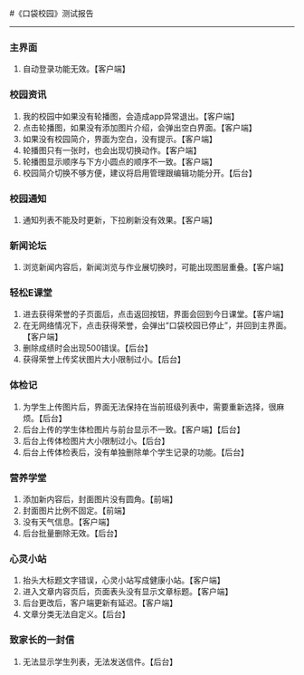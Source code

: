  #《口袋校园》测试报告

----------

### 主界面
1. 自动登录功能无效。【客户端】

### 校园资讯
1.  我的校园中如果没有轮播图，会造成app异常退出。【客户端】
2.  点击轮播图，如果没有添加图片介绍，会弹出空白界面。【客户端】
3.  如果没有校园简介，界面为空白，没有提示。【客户端】
4.  轮播图只有一张时，也会出现切换动作。【客户端】
5.  轮播图显示顺序与下方小圆点的顺序不一致。【客户端】
6.  校园简介切换不够方便，建议将启用管理跟编辑功能分开。【后台】

### 校园通知
1. 通知列表不能及时更新，下拉刷新没有效果。【客户端】

### 新闻论坛
1. 浏览新闻内容后，新闻浏览与作业展切换时，可能出现图层重叠。【客户端】

### 轻松E课堂
1. 进去获得荣誉的子页面后，点击返回按钮，界面会回到今日课堂。【客户端】
2. 在无网络情况下，点击获得荣誉，会弹出“口袋校园已停止”，并回到主界面。【客户端】
3. 删除成绩时会出现500错误。【后台】
4. 获得荣誉上传奖状图片大小限制过小。【后台】

### 体检记
1. 为学生上传图片后，界面无法保持在当前班级列表中，需要重新选择，很麻烦。【后台】
2. 后台上传的学生体检图片与前台显示不一致。【客户端】【后台】
3. 后台上传体检图片大小限制过小。【后台】
4. 后台上传体检表后，没有单独删除单个学生记录的功能。【后台】

### 营养学堂
1. 添加新内容后，封面图片没有圆角。【前端】
2. 封面图片比例不固定。【前端】
3. 没有天气信息。【客户端】
4. 后台批量删除无效。【后台】

### 心灵小站
1. 抬头大标题文字错误，心灵小站写成健康小站。【客户端】
2. 进入文章内容页后，页面表头没有显示文章标题。【客户端】
3. 后台更改后，客户端更新有延迟。【客户端】
4. 文章分类无法自定义。【后台】

### 致家长的一封信
1. 无法显示学生列表，无法发送信件。【后台】
